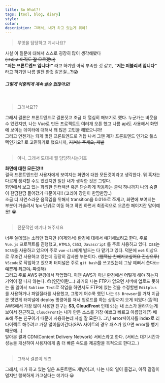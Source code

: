 ```yaml
---
title: So What?!
tags: [tool, blog, diary]
style: 
color: 
description: 그래서, 내가 하고 있는게 뭐야?
---
```



> 무엇을 담당하고 계시나요?  

사실 이 질문에 대해서 스스로 굉장히 많이 생각해봤다  
~~(그리고 아직도 잘 모르겠다)~~  
__"저는 프론트엔드 입니다!"__ 라고 하기엔 아직 부족한 것 같고, __"저는 퍼블리셔 입니다"__ 라고 하기엔 나름 발전 한것 같은걸...?!:scream:  
##### 그렇게 어중띄게 계속 살순 없잖아요!  
<br>  

> 그래서요??  

그래서 결론은 프론트엔드로 결론짓고 조금 더 열심히 해보기로 했다. 누군가는 비웃을 수 있겠지만, 나는 Vue로 만든 프로젝트도 여러개 오픈 했고 나름 api도 사용해서 화면에 보이는 데이터에 대해서 꽤 많은 고민을 해봤으니까!  
그리고 언젠가는 되게 멋진 프론트엔드로 거듭 나서 그땐 제가 프론트엔드 인가요 풀스텍인가요? 로 고민하기로 했으니까, ~~지켜봐 주세요, 제발~~  
<br>  

> 아니, 그래서 도대체 뭘 담당하시는거죠  

**화면에 대한 모든것!!!**  
결국 프론트엔드란 사용자에게 보여지는 화면에 대한 모든것이라고 생각한다. 뭐 혹자는 다르게 생각할 수도 있겠지만 일단 내가 생각한 것은 그렇다.  
화면에서 보고 있는 화려한 인터렉션 혹은 단순하게 작동하는 클릭 하나까지 나의 숨결이 한땀한땀 들어갔기 때문이지!! (코리아 장인이 한땀한땀..)  
조금 더 자연스러운 움직임을 위해서 transition을 0.01초로 쪼개고, 화면에 보여지는 부분이 거슬려서 1px 단위로 이동 하고 확인 하면서 최종적으로 오픈한 페이지란 말이예욧! :sob:  
<br>  

> 전문적인 얘기나 해주세요  

너무 쓸데없는 소리만 했지만 (이제와서) 환경에 대해서 얘기해보려고 한다. 주로 `Vue.js` 프로젝트를 진행했고, `HTML5`, `CSS3`, `Javascript` 를 주로 사용하고 있다. css는 `SCSS`를 사용하고 있으며 주로 `vue-cli`에게 빌드는 다 맡기고 있다. 덕분에 `es6` 이상으로 무조건 사용하고 있는데 굉장히 감사한 부분이다. ~~(웹팩님 친해지고싶어요 진심으루)~~  
`VScode`로 작업하고 있으며 터미널은 주로 `git bash`를 쓰고있는데 그냥 예뻐서 쓴다~~(...예쁜게 최고야, 짜릿해)~~  
그리고 주로 AWS 환경에서 작업했다. 이젠 AWS가 아닌 환경에선 어떻게 해야 하는지 기억이 잘 나지 않는다. :sweat:(인간이란....) 과거의 나는 FTP가 없으면 서버에 업로드 못하는 줄 알아서 `Sublime Text`로 작업을 하면서도 FTP에 있는 것을 수정할땐 `Editplus`를 사용하거나 파일질라를 사용했고, 그렇게 어수룩 했던 나는 `S3 Browser`를 거쳐 지금은 멋있게 터미널에 deploy 명령어를 쳐서 업로드를 하는 상황까지 오게 되었다 (감격)  
AWS에서 가장 많이 사용한 친구는 **S3, CloudFront** 인데 `S3`는 내 소스가 올라가는게 보여서 친근하고, `CloudFront`는 내가 만든 소스를 가장 예쁘고 빠르고 아름답게(?) 배포해 주는 친구이기 때문에 사용하는데 사실 잘 모른다. 그냥 error페이지를 index로 리다이렉트 해주려고 가장 많이들어간다(SPA 사이트의 경우 패스가 있으면 error를 뱉기 때문에...)  
알아본 결과 CDN(Content Delivery Network) 서비스라고 한다. (서비스 대기시간과 성능을 개선하여 사용자에게 좀 더 빠른 속도를 제공함을 목적으로 한다고..)  
<br>  

> 그래서 결론이 뭐죠  

그래서, 내가 하고 있는 일은 프론트엔드 개발이고!, 나는 나의 일이 즐겁고, 아직 갈길이 멀지만 행복하게 가고싶다는 얘기다 :grinning:  
<br>  
<br>  